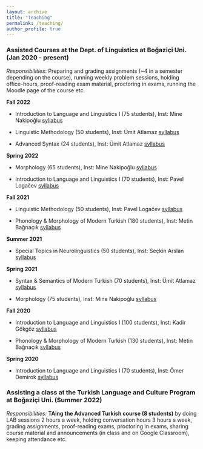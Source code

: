 ```yaml
---
layout: archive
title: "Teaching"
permalink: /teaching/
author_profile: true
--- 
```


### Assisted Courses at the Dept. of Linguistics at Boğaziçi Uni. **(Jan 2020 - present)**

*Responsibilities*: Preparing and grading assignments (~4 in a semester depending on the course), running weekly problem sessions, holding office-hours, proof-reading exam material, proctoring in exams, running the Moodle page of the course etc.

**Fall 2022**

* Introduction to Language and Linguistics I (75 students), Inst: Mine Nakipoğlu [syllabus](https://registration.boun.edu.tr/scripts/instructor/coursedescriptions/2022-2023-1/LING10101.PDF?raw=true)

* Linguistic Methodology (50 students), Inst: Ümit Atlamaz [syllabus](https://registration.boun.edu.tr/scripts/instructor/coursedescriptions/2022-2023-1/LING41101.PDF?raw=true)

* Advanced Syntax (24 students), Inst: Ümit Atlamaz [syllabus](https://registration.boun.edu.tr/scripts/instructor/coursedescriptions/2022-2023-1/LING34001.PDF?raw=true)

**Spring 2022**

* Morphology (65 students), Inst: Mine Nakipoğlu [syllabus](https://registration.boun.edu.tr/scripts/instructor/coursedescriptions/2020-2021-2/LING20201.PDF?raw=true)

* Introduction to Language and Linguistics I (70 students), Inst: Pavel Logačev [syllabus](https://moodle.boun.edu.tr/pluginfile.php/1005688/mod_resource/content/1/syllabus.pdf?raw=true)

**Fall 2021**

* Linguistic Methodology (50 students), Inst: Pavel Logačev [syllabus](https://moodle.boun.edu.tr/pluginfile.php/1005688/mod_resource/content/1/syllabus.PDF?raw=true)

* Phonology & Morphology of Modern Turkish (180 students), Inst: Metin Bağrıaçık [syllabus](https://registration.boun.edu.tr/scripts/instructor/coursedescriptions/2021-2022-1/LING31301.PDF?raw=true)

**Summer 2021**

* Special Topics in Neurolinguistics (50 students), Inst: Seçkin Arslan [syllabus](https://registration.boun.edu.tr/scripts/instructor/coursedescriptions/2020-2021-3/LING48T01.PDF?raw=true)

**Spring 2021**

* Syntax & Semantics of Modern Turkish (70 students), Inst: Ümit Atlamaz [syllabus](https://registration.boun.edu.tr/scripts/instructor/coursedescriptions/2020-2021-2/LING31402.PDF?raw=true)

* Morphology (75 students), Inst: Mine Nakipoğlu [syllabus](https://registration.boun.edu.tr/scripts/instructor/coursedescriptions/2020-2021-2/LING20201.PDF?raw=true)

**Fall 2020**

* Introduction to Language and Linguistics I (100 students), Inst: Kadir Gökgöz [syllabus](https://registration.boun.edu.tr/scripts/instructor/coursedescriptions/2020-2021-1/LING10103.PDF?raw=true)

* Phonology & Morphology of Modern Turkish (130 students), Inst: Metin Bağrıaçık [syllabus](https://registration.boun.edu.tr/scripts/instructor/coursedescriptions/2020-2021-1/LING31301.PDF?raw=true)

**Spring 2020**

* Introduction to Language and Linguistics I (70 students), Inst: Ömer Demirok [syllabus](https://registration.boun.edu.tr/scripts/instructor/coursedescriptions/2019-2020-2/LING10101.PDF?raw=true)

### Assisting a class at the Turkish Language and Culture Program at Boğaziçi Uni. **(Summer 2022)**

*Responsibilities:* **TAing the Advanced Turkish course (8 students)** by doing LAB sessions 2 hours a week, holding conversation hours 3 hours a week, grading assignments, proof-reading exams, proctoring in exams, sharing course material and announcements (in class and on Google Classroom), keeping attendance etc.





